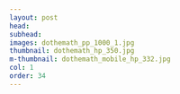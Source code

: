 ```yaml
---
layout: post
head: 
subhead: 
images: dothemath_pp_1000_1.jpg
thumbnail: dothemath_hp_350.jpg
m-thumbnail: dothemath_mobile_hp_332.jpg
col: 1
order: 34
---
```

